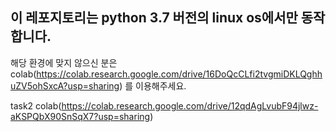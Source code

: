 ## 이 레포지토리는 python 3.7 버전의 linux os에서만 동작합니다.
해당 환경에 맞지 않으신 분은 colab(https://colab.research.google.com/drive/16DoQcCLfi2tvgmiDKLQghhuZV5ohSxcA?usp=sharing) 를 이용해주세요.

task2 colab(https://colab.research.google.com/drive/12qdAgLvubF94jlwz-aKSPQbX90SnSqX7?usp=sharing)
